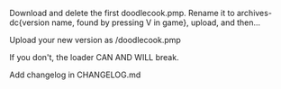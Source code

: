 Download and delete the first doodlecook.pmp. Rename it to archives-dc{version name, found by pressing V in game}, upload, and then...

Upload your new version as /doodlecook.pmp

If you don't, the loader CAN AND WILL break.

Add changelog in CHANGELOG.md
